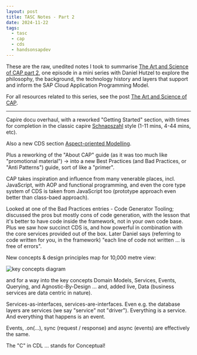 ```yaml
---
layout: post
title: TASC Notes - Part 2
date: 2024-11-22
tags:
  - tasc
  - cap
  - cds
  - handsonsapdev
---
```

These are the raw, unedited notes I took to summarise [The Art and Science of CAP part 2][1], one episode in a mini series with Daniel Hutzel to explore the philosophy, the background, the technology history and layers that support and inform the SAP Cloud Application Programming Model. 

For all resources related to this series, see the post [The Art and Science of CAP][99].

---

Capire docu overhaul, with a reworked "Getting Started" section, with times for completion in the classic capire [Schnapszahl][3] style (1-11 mins, 4-44 mins, etc).

Also a new CDS section [Aspect-oriented Modelling][4].

Plus a reworking of the "About CAP" guide (as it was too much like "promotional material") -> into a new Best Practices (and Bad Practices, or "Anti Patterns") guide, sort of like a "primer".

CAP takes inspiration and influence from many venerable places, incl. JavaScript, with AOP and functional programming, and even the core type system of CDS is taken from JavaScript too (prototype approach even better than class-baed approach).

Looked at one of the Bad Practices entries - Code Generator Tooling; discussed the pros but mostly cons of code generation, with the lesson that it's better to have code inside the framework, not in your own code base. Plus we saw how succinct CDS is, and how powerful in combination with the core services provided out of the box. Later Daniel says (referring to code written for you, in the framework) "each line of code not written ... is free of errors".

New concepts & design principles map for 10,000 metre view:

![key concepts diagram][2]

and for a way into the key concepts Domain Models, Services, Events, Querying, and Agnostic-By-Design ... and, added live, Data (business services are data centric in nature). 

Services-as-interfaces, services-are-interfaces. Even e.g. the database layers are services (we say "service" not "driver"). Everything is a service. And everything that happens is an event.

Events, .on(...), sync (request / response) and async (events) are effectively the same.

The "C" in CDL ... stands for Conceptual!

[1]: https://www.youtube.com/watch?v=gXsqOFArqCw&list=PL6RpkC85SLQAe45xlhIfhTYB9G0mdRVjI&index=3
[2]: https://cap.cloud.sap/docs/assets/key-concepts.drawio.FB4Z2Ypd.svg
[3]: https://de.wikipedia.org/wiki/Schnapszahl
[4]: https://pages.github.tools.sap/cap/docs/cds/aspects
[99]: /blog/posts/2024/12/06/the-art-and-science-of-cap/

